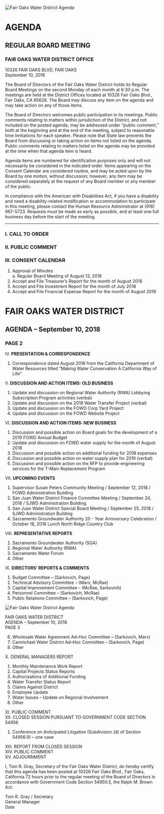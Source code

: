 <!-- Page 1 -->
![Fair Oaks Water District Agenda](https://example.com/image.png)

# AGENDA
## REGULAR BOARD MEETING

### FAIR OAKS WATER DISTRICT OFFICE  
10326 FAIR OAKS BLVD, FAIR OAKS  
September 10, 2018

The Board of Directors of the Fair Oaks Water District holds its Regular Board Meetings on the second Monday of each month at 6:30 p.m. The meetings are held at the District Offices located at 10326 Fair Oaks Blvd., Fair Oaks, CA 95628. The Board may discuss any item on the agenda and may take action on any of those items.

The Board of Directors welcomes public participation in its meetings. Public comments relating to matters within jurisdiction of the District, and not included on the posted agenda, may be addressed under “public comment,” both at the beginning and at the end of the meeting, subject to reasonable time limitations for each speaker. Please note that State law prevents the Board from discussing or taking action on items not listed on the agenda. Public comments relating to matters listed on the agenda may be provided at the time when that agenda item is heard.

Agenda items are numbered for identification purposes only and will not necessarily be considered in the indicated order. Items appearing on the Consent Calendar are considered routine, and may be acted upon by the Board by one motion, without discussion; however, any item may be considered separately at the request of any Board member or any member of the public.

In compliance with the American with Disabilities Act, if you have a disability and need a disability-related modification or accommodation to participate in this meeting, please contact the Human Resource Administrator at (916) 967-5723. Requests must be made as early as possible, and at least one full business day before the start of the meeting.

---

### I. CALL TO ORDER  
### II. PUBLIC COMMENT  
### III. CONSENT CALENDAR  
1. Approval of Minutes  
   a. Regular Board Meeting of August 13, 2018  
2. Accept and File Treasurer’s Report for the month of August 2018  
3. Accept and File Investment Report for the month of July 2018  
4. Accept and File Financial Expense Report for the month of August 2018  
<!-- Page 2 -->
# FAIR OAKS WATER DISTRICT  
## AGENDA – September 10, 2018  
### PAGE 2  

IV. **PRESENTATION & CORRESPONDENCE**  
1. Correspondence dated August 2018 from the California Department of Water Resources titled “Making Water Conservation A California Way of Life”  

V. **DISCUSSION AND ACTION ITEMS: OLD BUSINESS**  
1. Update and discussion on Regional Water Authority (RWA) Lobbying Subscription Program activities (verbal)  
2. Update and discussion on the 2018 Water Transfer Project (verbal)  
3. Update and discussion on the FOWD Corp Yard Project  
4. Update and discussion on the FOWD Website Project  

VI. **DISCUSSION AND ACTION ITEMS: NEW BUSINESS**  
1. Discussion and possible action on Board goals for the development of a 2019 FOWD Annual Budget  
2. Update and discussion on FOWD water supply for the month of August 2018  
3. Discussion and possible action on additional funding for 2018 expenses  
4. Discussion and possible action on water supply plan for 2019 (verbal)  
5. Discussion and possible action on the RFP to provide engineering services for the T-Main Replacement Program  

VII. **UPCOMING EVENTS**  
1. Supervisor Susan Peters Community Meeting / September 12, 2018 / FOWD Administration Building  
2. San Juan Water District Finance Committee Meeting / September 24, 2018 / SJWD Administration Building  
3. San Juan Water District Special Board Meeting / September 25, 2018 / SJWD Administration Building  
4. Sacramento Groundwater Authority 20 - Year Anniversary Celebration / October 18, 2018 Lunch North Ridge Country Club  

VIII. **REPRESENTATIVE REPORTS**  
1. Sacramento Groundwater Authority (SGA)  
2. Regional Water Authority (RWA)  
3. Sacramento Water Forum  
4. Other  

IX. **DIRECTORS’ REPORTS & COMMENTS**  
1. Budget Committee – (Sarkovich, Page)  
2. Technical Advisory Committee – (Marx, McRae)  
3. Capital Improvement Committee – (McRae, Sarkovich)  
4. Personnel Committee – (Sarkovich, McRae)  
5. Public Relations Committee – (Sarkovich, Page)  
<!-- Page 3 -->
![Fair Oaks Water District Agenda](https://via.placeholder.com/993x768.png?text=Fair+Oaks+Water+District+Agenda)

FAIR OAKS WATER DISTRICT  
AGENDA – September 10, 2018  
PAGE 3  

6. Wholesale Water Agreement Ad–Hoc Committee – (Sarkovich, Marx)  
7. Carmichael Water District Ad–Hoc Committee – (Sarkovich, Page)  
8. Other  

X. GENERAL MANAGERS REPORT  
1. Monthly Maintenance Work Report  
2. Capital Projects Status Reports  
3. Authorizations of Additional Funding  
4. Water Transfer Status Report  
5. Claims Against District  
6. Employee Update  
7. Water Issues – Update on Regional Involvement  
8. Other  

XI. PUBLIC COMMENT  
XII. CLOSED SESSION PURSUANT TO GOVERNMENT CODE SECTION 54956  
1. Conference on Anticipated Litigation (Subdivision (d) of Section 54956.9) – one case  

XIII. REPORT FROM CLOSED SESSION  
XIV. PUBLIC COMMENT  
XV. ADJOURNMENT  

I, Tom R. Gray, Secretary of the Fair Oaks Water District, do hereby certify that this agenda has been posted at 10326 Fair Oaks Blvd., Fair Oaks, California 72 hours prior to the regular meeting of the Board of Directors in accordance with Government Code Section 54950.5, the Ralph M. Brown Act.  

Tom R. Gray / Secretary  
General Manager  
Date  

